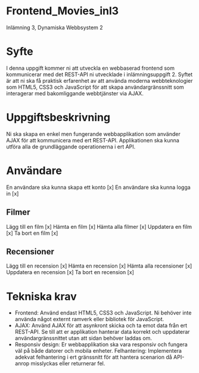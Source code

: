# Frontend_Movies_inl3
 Inlämning 3, Dynamiska Webbsystem 2

# Syfte
I denna uppgift kommer ni att utveckla en webbaserad frontend som kommunicerar med det REST-API ni utvecklade i inlämningsuppgift 2. Syftet är att ni ska få praktisk erfarenhet av att använda moderna webbteknologier som HTML5, CSS3 och JavaScript för att skapa användargränssnitt som interagerar med bakomliggande webbtjänster via AJAX.

# Uppgiftsbeskrivning
Ni ska skapa en enkel men fungerande webbapplikation som använder AJAX för att kommunicera med ert REST-API. Applikationen ska kunna utföra alla de grundläggande operationerna i ert API.

# Användare
En användare ska kunna skapa ett konto [x]
En användare ska kunna logga in [x]
## Filmer
Lägg till en film [x]
Hämta en film [x]
Hämta alla filmer [x]
Uppdatera en film [x]
Ta bort en film [x]
## Recensioner 
Lägg till en recension [x]
Hämta en recension [x]
Hämta alla recensioner [x]
Uppdatera en recension [x]
Ta bort en recension [x]

# Tekniska krav
- Frontend: Använd endast HTML5, CSS3 och JavaScript. Ni behöver inte använda något externt ramverk eller bibliotek för JavaScript.
- AJAX: Använd AJAX för att asynkront skicka och ta emot data från ert REST-API. Se till att er applikation hanterar data korrekt och uppdaterar användargränssnittet utan att sidan behöver laddas om.
- Responsiv design: Er webbapplikation ska vara responsiv och fungera väl på både datorer och mobila enheter.
Felhantering: Implementera adekvat felhantering i ert gränssnitt för att hantera scenarion då API-anrop misslyckas eller returnerar fel.